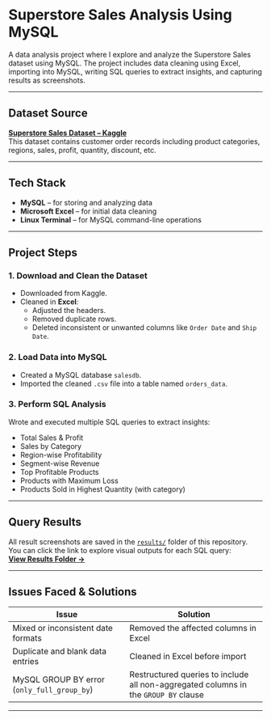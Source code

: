 # Superstore Sales Analysis Using MySQL

A data analysis project where I explore and analyze the Superstore Sales dataset using MySQL. The project includes data cleaning using Excel, importing into MySQL, writing SQL queries to extract insights, and capturing results as screenshots.

---

##  Dataset Source

**[Superstore Sales Dataset – Kaggle](https://www.kaggle.com/datasets/)**  
This dataset contains customer order records including product categories, regions, sales, profit, quantity, discount, etc.

---

## Tech Stack

- **MySQL** – for storing and analyzing data  
- **Microsoft Excel** – for initial data cleaning  
- **Linux Terminal** – for MySQL command-line operations

---

##  Project Steps

###  1. Download and Clean the Dataset
- Downloaded from Kaggle.
- Cleaned in **Excel**:
  - Adjusted the headers.
  - Removed duplicate rows.
  - Deleted inconsistent or unwanted columns like `Order Date` and `Ship Date`.

### 2. Load Data into MySQL
- Created a MySQL database `salesdb`.
- Imported the cleaned `.csv` file into a table named `orders_data`.

###  3. Perform SQL Analysis
Wrote and executed multiple SQL queries to extract insights:

-  Total Sales & Profit  
-  Sales by Category  
-  Region-wise Profitability  
-  Segment-wise Revenue  
-  Top Profitable Products  
-  Products with Maximum Loss  
-  Products Sold in Highest Quantity (with category)

---

##  Query Results

All result screenshots are saved in the [`results/`](results/) folder of this repository.  
You can click the link to explore visual outputs for each SQL query:  
**[View Results Folder →](./results/)**

---

##  Issues Faced & Solutions

| Issue | Solution |
|-------|----------|
|  Mixed or inconsistent date formats | Removed the affected columns in Excel |
|  Duplicate and blank data entries | Cleaned in Excel before import |
|  MySQL GROUP BY error (`only_full_group_by`) | Restructured queries to include all non-aggregated columns in the `GROUP BY` clause |

---

